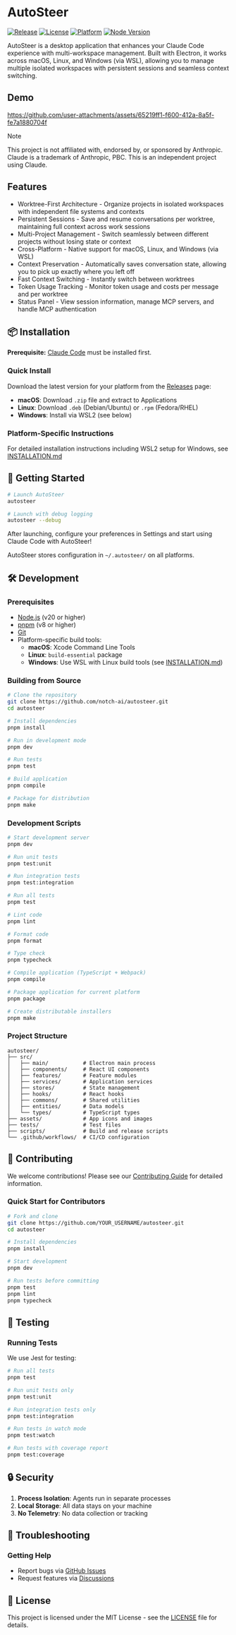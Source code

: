 # AutoSteer

[![Release](https://img.shields.io/github/v/release/notch-ai/autosteer)](https://github.com/notch-ai/autosteer/releases)
[![License](https://img.shields.io/badge/license-MIT-blue.svg)](LICENSE)
[![Platform](https://img.shields.io/badge/platform-macOS%20%7C%20Linux%20%7C%20Windows%20(WSL)-lightgrey)](https://github.com/notch-ai/autosteer/releases)
[![Node Version](https://img.shields.io/badge/node-%3E%3D20.0.0-green)](https://nodejs.org)

AutoSteer is a desktop application that enhances your Claude Code experience with multi-workspace management. Built with Electron, it works across macOS, Linux, and Windows (via WSL), allowing you to manage multiple isolated workspaces with persistent sessions and seamless context switching.

## Demo

https://github.com/user-attachments/assets/65219ff1-f600-412a-8a5f-fe7a1880704f



> [!NOTE]
> This project is not affiliated with, endorsed by, or sponsored by Anthropic. Claude is a trademark of Anthropic, PBC. This is an independent project using Claude.

## Features

- Worktree-First Architecture - Organize projects in isolated workspaces with independent file systems and contexts
- Persistent Sessions - Save and resume conversations per worktree, maintaining full context across work sessions
- Multi-Project Management - Switch seamlessly between different projects without losing state or context
- Cross-Platform - Native support for macOS, Linux, and Windows (via WSL)
- Context Preservation - Automatically saves conversation state, allowing you to pick up exactly where you left off
- Fast Context Switching - Instantly switch between worktrees
- Token Usage Tracking - Monitor token usage and costs per message and per worktree
- Status Panel - View session information, manage MCP servers, and handle MCP authentication

## 📦 Installation

**Prerequisite:** [Claude Code](https://docs.claude.com/en/docs/claude-code/quickstart) must be installed first.

### Quick Install

Download the latest version for your platform from the [Releases](https://github.com/notch-ai/autosteer/releases) page:

- **macOS**: Download `.zip` file and extract to Applications
- **Linux**: Download `.deb` (Debian/Ubuntu) or `.rpm` (Fedora/RHEL)
- **Windows**: Install via WSL2 (see below)

### Platform-Specific Instructions

For detailed installation instructions including WSL2 setup for Windows, see [INSTALLATION.md](INSTALLATION.md)

## 🚀 Getting Started

```bash
# Launch AutoSteer
autosteer

# Launch with debug logging
autosteer --debug
```

After launching, configure your preferences in Settings and start using Claude Code with AutoSteer!

AutoSteer stores configuration in `~/.autosteer/` on all platforms.

## 🛠️ Development

### Prerequisites

- [Node.js](https://nodejs.org/) (v20 or higher)
- [pnpm](https://pnpm.io/) (v8 or higher)
- [Git](https://git-scm.com/)
- Platform-specific build tools:
  - **macOS**: Xcode Command Line Tools
  - **Linux**: `build-essential` package
  - **Windows**: Use WSL with Linux build tools (see [INSTALLATION.md](INSTALLATION.md))

### Building from Source

```bash
# Clone the repository
git clone https://github.com/notch-ai/autosteer.git
cd autosteer

# Install dependencies
pnpm install

# Run in development mode
pnpm dev

# Run tests
pnpm test

# Build application
pnpm compile

# Package for distribution
pnpm make
```

### Development Scripts

```bash
# Start development server
pnpm dev

# Run unit tests
pnpm test:unit

# Run integration tests
pnpm test:integration

# Run all tests
pnpm test

# Lint code
pnpm lint

# Format code
pnpm format

# Type check
pnpm typecheck

# Compile application (TypeScript + Webpack)
pnpm compile

# Package application for current platform
pnpm package

# Create distributable installers
pnpm make
```

### Project Structure

```text
autosteer/
├── src/
│   ├── main/           # Electron main process
│   ├── components/     # React UI components
│   ├── features/       # Feature modules
│   ├── services/       # Application services
│   ├── stores/         # State management
│   ├── hooks/          # React hooks
│   ├── commons/        # Shared utilities
│   ├── entities/       # Data models
│   └── types/          # TypeScript types
├── assets/             # App icons and images
├── tests/              # Test files
├── scripts/            # Build and release scripts
└── .github/workflows/  # CI/CD configuration
```

## 🤝 Contributing

We welcome contributions! Please see our [Contributing Guide](CONTRIBUTING.md) for detailed information.

### Quick Start for Contributors

```bash
# Fork and clone
git clone https://github.com/YOUR_USERNAME/autosteer.git
cd autosteer

# Install dependencies
pnpm install

# Start development
pnpm dev

# Run tests before committing
pnpm test
pnpm lint
pnpm typecheck
```

## 🧪 Testing

### Running Tests

We use Jest for testing:

```bash
# Run all tests
pnpm test

# Run unit tests only
pnpm test:unit

# Run integration tests only
pnpm test:integration

# Run tests in watch mode
pnpm test:watch

# Run tests with coverage report
pnpm test:coverage
```

## 🔒 Security

1. **Process Isolation**: Agents run in separate processes
2. **Local Storage**: All data stays on your machine
3. **No Telemetry**: No data collection or tracking

## 🔧 Troubleshooting

### Getting Help

- Report bugs via [GitHub Issues](https://github.com/notch-ai/autosteer/issues)
- Request features via [Discussions](https://github.com/notch-ai/autosteer/discussions)

## 📄 License

This project is licensed under the MIT License - see the [LICENSE](LICENSE) file for details.
